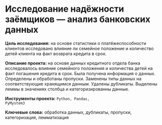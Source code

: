 
# Исследование надёжности заёмщиков — анализ банковских данных

__Цель исследования:__ на основе статистики о платёжеспособности клиентов исследовано влияние ли семейное положение и количество детей клиента на факт возврата кредита в срок.

__Описание проекта:__ на основе данных кредитного отдела банка исследовалось влияние семейного положения и количества детей на факт погашения кредита в срок. Была получена информация о данных. Определены и обработаны пропуски. Заменены типы данных на соответствующие хранящимся данным. Удалены дубликаты. Выделены леммы в значениях столбца и категоризированны данные.

__Инструменты проекта:__  <code>Python, Pandas, PyMystem3</code>

__Ключевые слова:__ обработка данных, дубликаты, пропуски, категоризация, лемматизация

